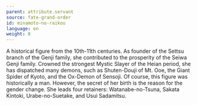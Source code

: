 ```yaml
---
parent: attribute.servant
source: fate-grand-order
id: minamoto-no-raikou
language: en
weight: 0
---
```


A historical figure from the 10th-11th centuries.
As founder of the Settsu branch of the Genji family, she contributed to the prosperity of the Seiwa Genji family.
Crowned the strongest Mystic Slayer of the Heian period, she has dispatched many demons, such as Shuten-Douji of Mt. Ooe, the Giant Spider of Kyoto, and the Ox-Demon of Sensoji.
Of course, this figure was historically a man. However, the secret of her birth is the reason for the gender change.
She leads four retainers: Watanabe-no-Tsuna, Sakata Kintoki, Urabe-no-Suetake, and Usui Sadamitsu.
